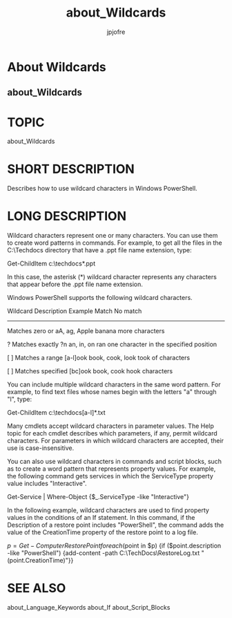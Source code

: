 ﻿---
title: about_Wildcards
description: 
keywords: powershell, cmdlet
author: jpjofre
manager: carolz
ms.date: 2016-09-30
ms.topic: reference
ms.prod: powershell
ms.technology: powershell
title: about_Wildcards
ms.custom: na
ms.reviewer: na
ms.suite: na
ms.tgt_pltfrm: na
ms.topic: article
---
# About Wildcards
## about_Wildcards
# TOPIC

about_Wildcards

# SHORT DESCRIPTION

Describes how to use wildcard characters in Windows PowerShell.

# LONG DESCRIPTION

Wildcard characters represent one or many characters. You can use them
to create word patterns in commands. For example, to get all the files
in the C:\Techdocs directory that have a .ppt file name extension, type:

Get-ChildItem c:\techdocs\*.ppt

In this case, the asterisk (*) wildcard character represents any characters
that appear before the .ppt file name extension.

Windows PowerShell supports the following wildcard characters.

Wildcard Description        Example  Match             No match
-------- ------------------ -------- ----------------- --------
Matches zero or    aA, ag, Apple      banana
more characters

?        Matches exactly    ?n       an, in, on        ran
one character in
the specified
position

[ ]      Matches a range    [a-l]ook book, cook, look  took
of characters

[ ]      Matches specified  [bc]ook  book, cook        hook
characters

You can include multiple wildcard characters in the same word pattern.
For example, to find text files whose names begin with the letters "a"
through "l", type:

Get-ChildItem c:\techdocs[a-l]*.txt

Many cmdlets accept wildcard characters in parameter values. The
Help topic for each cmdlet describes which parameters, if any, permit
wildcard characters. For parameters in which wildcard characters are
accepted, their use is case-insensitive.

You can also use wildcard characters in commands and script blocks, such as
to create a word pattern that represents property values. For example, the
following command gets services in which the ServiceType property value
includes "Interactive".

Get-Service | Where-Object {$_.ServiceType -like "Interactive"}

In the following example, wildcard characters are used to find property values
in the conditions of an If statement. In this command, if the Description of a
restore point includes "PowerShell", the command adds the value of the CreationTime
property of the restore point to a log file.

$p = Get-ComputerRestorePoint
foreach ($point in $p)
{if ($point.description -like "PowerShell")
{add-content -path C:\TechDocs\RestoreLog.txt "$($point.CreationTime)"}}

# SEE ALSO

about_Language_Keywords
about_If
about_Script_Blocks

